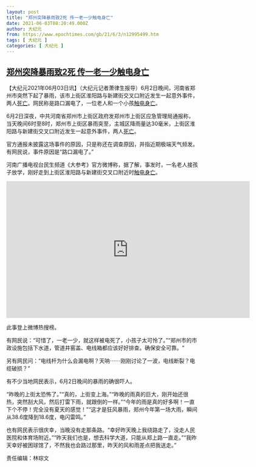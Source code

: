 ```yaml
---
layout: post
title: "郑州突降暴雨致2死 传一老一少触电身亡"
date: 2021-06-03T08:20:49.000Z
author: 大纪元
from: https://www.epochtimes.com/gb/21/6/3/n12995499.htm
tags: [ 大纪元 ]
categories: [ 大纪元 ]
---
```

<!--1622708449000-->
[郑州突降暴雨致2死 传一老一少触电身亡](https://www.epochtimes.com/gb/21/6/3/n12995499.htm)
------

<div>
<p>【大纪元2021年06月03日讯】（大纪元记者萧律生报导）6月2日晚间，河南省郑州市突然下起了暴雨，该市上街区淮阳路与新建街交叉口附近发生一起意外事件，两人<a href="https://www.epochtimes.com/gb/tag/%E6%AD%BB%E4%BA%A1.html">死亡</a>。网民称是路口漏电了，一位老人和一个小孩<a href="https://www.epochtimes.com/gb/tag/%E8%A7%A6%E7%94%B5%E8%BA%AB%E4%BA%A1.html">触电身亡</a>。</p><p>6月2日深夜，中共河南省郑州市上街区政府发郑州市上街区应急管理局通报称，当天晚间6时至8时，郑州市上街区暴雨突至，主城区降雨量达30毫米，上街区淮阳路与新建街交叉口附近发生一起意外事件，两人<a href="https://www.epochtimes.com/gb/tag/%E6%AD%BB%E4%BA%A1.html">死亡</a>。</p><p>官方通报未披露这场事件的原因，只是称还在调查原因，并指近期极端天气频发。有网民说，事件原因是“路口漏电了。”</p><p>河南广播电视台民生频道《大参考》官方微博称，据了解，事发时，一名老人接孩子放学，刚好走到上街区淮阳路与新建街交叉口附近时<a href="https://www.epochtimes.com/gb/tag/%E8%A7%A6%E7%94%B5%E8%BA%AB%E4%BA%A1.html">触电身亡</a>。</p><p style="text-align: center;"><iframe src="https://www.youmaker.com/embed/cdcfbc65-07c7-468f-a395-9d798af6e51f?r=16x9&amp;d=31" width="640" height="360" frameborder="0" allowfullscreen="allowfullscreen" data-mce-fragment="1"></iframe></p><p>此事登上微博热搜榜。</p><p>有网民说：“可惜了，一老一少，就这样被电死了，小孩子太可怜了。”“郑州市的市政设施包括下水道，管道井窑盖、电线箱都应该好好排查。确保安全可靠。​”</p><p>另有网民问：“电线杆为什么会漏电啊？天呐⋯⋯刚刚讨论了一波，电线断裂？电缆破损？”</p><p>有不少当地网民表示，6月2日晚间的暴雨的确很吓人。</p><p>“昨晚的上街太恐怖了。”“真的，上街变上海。”“昨晚的雨真的巨大，刚开始还很热，突然刮大风，然后打雷下雨，就跟倒的一样。”“今年的雨是真的好多啊！一直下个不停！完全没有夏天的感觉！”“这才是狂风暴雨，郑州今年第一场大雨，瞬间从38.6度降到18.6度，电闪雷鸣。”</p><p>也有网民表示很庆幸，当晚没有走那条路。“幸好昨天晚上我绕路走了，没走人民医院和体育场附近。”“昨天我们也是，想去科学大道，只能从郑上路一直走。”“我昨天幸好被困球馆了，不然我也会路过那里，昨天的风和雨差点把我送走。”</p><p>责任编辑：林琮文</p>
</div>
